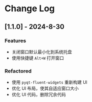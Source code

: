 # Change Log

## [1.1.0] - 2024-8-30

### Features

- 关闭窗口默认最小化到系统托盘
- 使用快捷键 `Alt+W` 打开窗口

### Refactored

- 使用 `pyqt-fluent-widgets` 重新构建 UI
- 优化 UI 布局，使其自适应窗口大小
- 优化 UI 代码，删除冗余代码